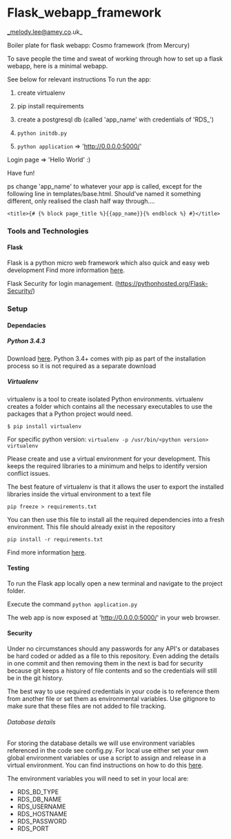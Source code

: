 # Flask_webapp_framework

_melody.lee@amey.co.uk_

Boiler plate for flask webapp: Cosmo framework (from Mercury)

To save people the time and sweat of working through how to set up a flask webapp, here is a minimal webapp.

See below for relevant instructions
To run the app:

1) create virtualenv

2) pip install requirements

3) create a postgresql db (called 'app_name' with credentials of 'RDS_')

3) `python initdb.py`

4) `python application` => 'http://0.0.0.0:5000/'

Login page => 'Hello World' :)

Have fun!

ps change 'app_name' to whatever your app is called, except for the following line in templates/base.html. Should've named it something different, only realised the clash half way through....

```<title>{# {% block page_title %}{{app_name}}{% endblock %} #}</title>```

### Tools and Technologies

#### Flask

Flask is a python micro web framework which also quick and easy web development Find more information [here](http://flask.pocoo.org/).

Flask Security for login management. (https://pythonhosted.org/Flask-Security/)

### Setup

#### Dependacies 

##### Python 3.4.3 

Download [here](https://www.python.org/downloads/release/python-343/).
Python 3.4+ comes with pip as part of the installation process so it is not required as a separate download

##### Virtualenv

virtualenv is a tool to create isolated Python environments. virtualenv creates a folder which contains all the necessary executables to use the packages that a Python project would need.

` $ pip install virtualenv `

For specific python version:
` virtualenv -p /usr/bin/<python version> virtualenv `

Please create and use a virtual environment for your development. This keeps the required libraries to a minimum and helps to identify version conflict issues. 

The best feature of virtualenv is that it allows the user to export the installed libraries inside the virtual environment to a text file 

`pip freeze > requirements.txt`

You can then use this file to install all the required dependencies into a fresh environment. This file should already exist in the repository

`pip install -r requirements.txt`

Find more information [here](http://docs.python-guide.org/en/latest/dev/virtualenvs/).

#### Testing

To run the Flask app locally open a new terminal and navigate to the project folder.

Execute the command `python application.py`

The web app is now exposed at 'http://0.0.0.0:5000/' in your web browser.

#### Security

Under no circumstances should any passwords for any API's or databases be hard coded or added as a file to this repository. Even adding the details in one commit and then removing them in the next is bad for security because git keeps a history of file contents and so the credentials will still be in the git history. 

The best way to use required credentials in your code is to reference them from another file or set them as environmental variables. Use gitignore to make sure that these files are not added to file tracking. 

###### Database details

For storing the database details we will use environment variables referenced in the code see config.py. For local use either set your own global environment variables or use a script to assign and release in a virtual environment. You can find instructions on how to do this [here](http://stackoverflow.com/a/38645983). 

The environment variables you will need to set in your local are:

 * RDS_BD_TYPE
 * RDS_DB_NAME
 * RDS_USERNAME
 * RDS_HOSTNAME
 * RDS_PASSWORD
 * RDS_PORT

